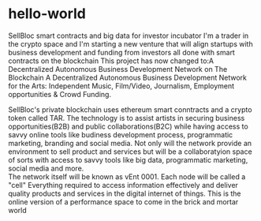 # hello-world
SellBloc smart contracts and big data for investor incubator
I'm a trader in the crypto space and I'm starting a new venture that will align startups with business development and funding from investors all done with smart contracts on the blockchain
This project has now changed to:A Decentralized Autonomous Business Development Network on The Blockchain
A Decentralized Autonomous  Business Development Network for the Arts: Independent Music, Film/Video, Journalism,  Employment opportunities & Crowd Funding.  

SellBloc's private blockchain uses ethereum smart conntracts and a crypto token called TAR.  The technology is to assist artists in securing business opportunities(B2B) and public collaborations(B2C) while having access to savvy online tools like budiness development process, programmatic marketing, branding and social media. 
Not only will the network provide an environment to sell product and services but will be a collaboratyion space of sorts with access to savvy tools like big data, programmatic marketing, social media and more.  
The network itself will be known as vEnt 0001.  Each node will be called a "cell"
Everything required to access information effectively and deliver quality products and services  in the digital internet of things. 
This is the online version of a performance space to come in the brick and mortar world
